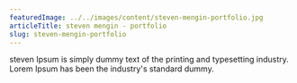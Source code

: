 ```yaml
---
featuredImage: ../../images/content/steven-mengin-portfolio.jpg
articleTitle: steven mengin - portfolio
slug: steven-mengin-portfolio
---
```


steven Ipsum is simply dummy text of the printing and typesetting industry. Lorem Ipsum has been the industry's standard dummy.